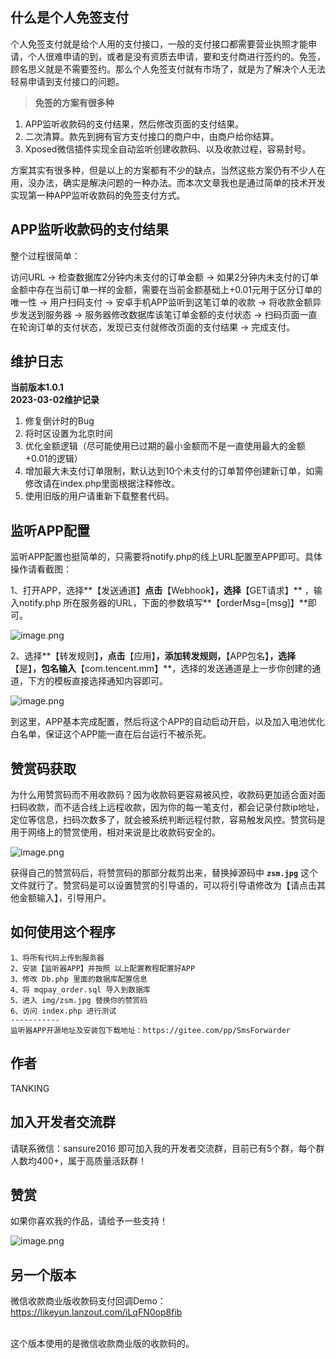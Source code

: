什么是个人免签支付
---
个人免签支付就是给个人用的支付接口，一般的支付接口都需要营业执照才能申请，个人很难申请的到，或者是没有资质去申请，要和支付商进行签约的。免签，顾名思义就是不需要签约。那么个人免签支付就有市场了，就是为了解决个人无法轻易申请到支付接口的问题。

>**免签的方案有很多种**
1. APP监听收款码的支付结果，然后修改页面的支付结果。
2. 二次清算。款先到拥有官方支付接口的商户中，由商户给你结算。
3. Xposed微信插件实现全自动监听创建收款码、以及收款过程，容易封号。

方案其实有很多种，但是以上的方案都有不少的缺点，当然这些方案仍有不少人在用，没办法，确实是解决问题的一种办法。而本次文章我也是通过简单的技术开发实现第一种APP监听收款码的免签支付方式。

APP监听收款码的支付结果
---
整个过程很简单：

访问URL -> 检查数据库2分钟内未支付的订单金额 -> 如果2分钟内未支付的订单金额中存在当前订单一样的金额，需要在当前金额基础上+0.01元用于区分订单的唯一性 -> 用户扫码支付 -> 安卓手机APP监听到这笔订单的收款 -> 将收款金额异步发送到服务器 -> 服务器修改数据库该笔订单金额的支付状态 -> 扫码页面一直在轮询订单的支付状态，发现已支付就修改页面的支付结果 -> 完成支付。

维护日志
---
**当前版本1.0.1**<br/>
**2023-03-02维护记录**<br/>
1. 修复倒计时的Bug<br/>
2. 将时区设置为北京时间<br/>
3. 优化金额逻辑（尽可能使用已过期的最小金额而不是一直使用最大的金额+0.01的逻辑）<br/>
4. 增加最大未支付订单限制，默认达到10个未支付的订单暂停创建新订单，如需修改请在index.php里面根据注释修改。<br/>
5. 使用旧版的用户请重新下载整套代码。<br/>

监听APP配置
---

监听APP配置也挺简单的，只需要将notify.php的线上URL配置至APP即可。具体操作请看截图：

1、打开APP，选择**【发送通道】**点击**【Webhook】**，选择**【GET请求】** ，输入notify.php 所在服务器的URL，下面的参数填写**【orderMsg=[msg]】**即可。

![image.png](https://t.focus-img.cn/sh740wsh/bbs/p2/65f9f16f2cd9e20fd93695821bf8f8df.png)

2、选择**【转发规则】**，点击**【应用】**，添加转发规则，**【APP包名】**，选择**【是】**，包名输入**【com.tencent.mm】**，选择的发送通道是上一步你创建的通道，下方的模板直接选择通知内容即可。

![image.png](https://t.focus-img.cn/sh740wsh/bbs/p2/3cbaae1608f874d838ad6cde106658bc.png)

到这里，APP基本完成配置，然后将这个APP的自动启动开启，以及加入电池优化白名单，保证这个APP能一直在后台运行不被杀死。

赞赏码获取
---

为什么用赞赏码而不用收款码？因为收款码更容易被风控，收款码更加适合面对面扫码收款，而不适合线上远程收款，因为你的每一笔支付，都会记录付款ip地址，定位等信息，扫码次数多了，就会被系统判断远程付款，容易触发风控。赞赏码是用于网络上的赞赏使用，相对来说是比收款码安全的。

![image.png](https://t.focus-img.cn/sh740wsh/bbs/p2/84d0b846eb40b042864486cc7bd53bd2.png)

获得自己的赞赏码后，将赞赏码的那部分裁剪出来，替换掉源码中 **`zsm.jpg`** 这个文件就行了。赞赏码是可以设置赞赏的引导语的，可以将引导语修改为【请点击其他金额输入】，引导用户。

如何使用这个程序
---
```
1、将所有代码上传到服务器
2、安装【监听器APP】并按照 以上配置教程配置好APP
3、修改 Db.php 里面的数据库配置信息
4、将 mqpay_order.sql 导入到数据库
5、进入 img/zsm.jpg 替换你的赞赏码
6、访问 index.php 进行测试
-----------
监听器APP开源地址及安装包下载地址：https://gitee.com/pp/SmsForwarder
```

作者
---
TANKING

加入开发者交流群
---
请联系微信：sansure2016 即可加入我的开发者交流群，目前已有5个群，每个群人数均400+，属于高质量活跃群！

赞赏
---
如果你喜欢我的作品，请给予一些支持！

![image.png](https://t.focus-img.cn/sh740wsh/bbs/p2/25b4c4dc3a50be9b6f2c9a4ffe68deba.png)

另一个版本
---

微信收款商业版收款码支付回调Demo：https://likeyun.lanzout.com/iLqFN0op8fib<br/><br/>

这个版本使用的是微信收款商业版的收款码的。
